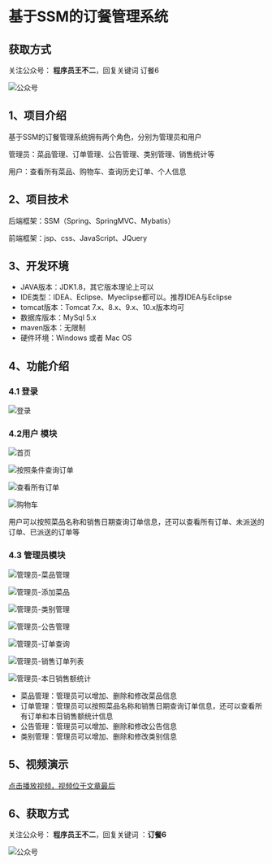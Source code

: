 # 基于SSM的订餐管理系统

## 获取方式

关注公众号： **程序员王不二**，回复关键词  订餐6

![公众号](https://project-images-1256969109.cos.ap-chongqing.myqcloud.com/Typora-Images/202205281253739.png)

## 1、项目介绍

基于SSM的订餐管理系统拥有两个角色，分别为管理员和用户

管理员：菜品管理、订单管理、公告管理、类别管理、销售统计等

用户：查看所有菜品、购物车、查询历史订单、个人信息


## 2、项目技术

后端框架：SSM（Spring、SpringMVC、Mybatis）

前端框架：jsp、css、JavaScript、JQuery

## 3、开发环境

- JAVA版本：JDK1.8，其它版本理论上可以
- IDE类型：IDEA、Eclipse、Myeclipse都可以。推荐IDEA与Eclipse
- tomcat版本：Tomcat 7.x、8.x、9.x、10.x版本均可
- 数据库版本：MySql 5.x
- maven版本：无限制
- 硬件环境：Windows 或者 Mac OS


## 4、功能介绍

### 4.1 登录

![登录](https://project-images-1256969109.cos.ap-chongqing.myqcloud.com/Typora-Images/202206111847442.jpg)

### 4.2用户 模块

![首页](https://project-images-1256969109.cos.ap-chongqing.myqcloud.com/Typora-Images/202206111848287.jpg)

![按照条件查询订单](https://project-images-1256969109.cos.ap-chongqing.myqcloud.com/Typora-Images/202206111848137.jpg)

![查看所有订单](https://project-images-1256969109.cos.ap-chongqing.myqcloud.com/Typora-Images/202206111848489.jpg)

![购物车](https://project-images-1256969109.cos.ap-chongqing.myqcloud.com/Typora-Images/202206111848631.jpg)

用户可以按照菜品名称和销售日期查询订单信息，还可以查看所有订单、未派送的订单、已派送的订单等

### 4.3 管理员模块

![管理员-菜品管理](https://project-images-1256969109.cos.ap-chongqing.myqcloud.com/Typora-Images/202206111847475.jpg)

![管理员-添加菜品](https://project-images-1256969109.cos.ap-chongqing.myqcloud.com/Typora-Images/202206111847355.jpg)

![管理员-类别管理](https://project-images-1256969109.cos.ap-chongqing.myqcloud.com/Typora-Images/202206111847312.jpg)

![管理员-公告管理](https://project-images-1256969109.cos.ap-chongqing.myqcloud.com/Typora-Images/202206111847001.jpg)

![管理员-订单查询](https://project-images-1256969109.cos.ap-chongqing.myqcloud.com/Typora-Images/202206111847289.jpg)

![管理员-销售订单列表](https://project-images-1256969109.cos.ap-chongqing.myqcloud.com/Typora-Images/202206111847788.jpg)

![管理员-本日销售额统计](https://project-images-1256969109.cos.ap-chongqing.myqcloud.com/Typora-Images/202206111847107.jpg)

- 菜品管理：管理员可以增加、删除和修改菜品信息
- 订单管理：管理员可以按照菜品名称和销售日期查询订单信息，还可以查看所有订单和本日销售额统计信息
- 公告管理：管理员可以增加、删除和修改公告信息
- 类别管理：管理员可以增加、删除和修改类别信息

## 5、视频演示

[点击播放视频，视频位于文章最后](输入链接)

## 6、获取方式

关注公众号： **程序员王不二**，回复关键词  ：**订餐6**



![公众号](https://project-images-1256969109.cos.ap-chongqing.myqcloud.com/Typora-Images/202205281253739.png)

